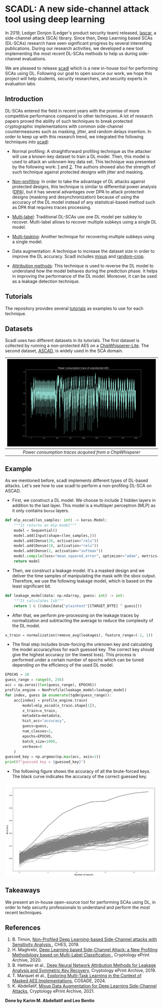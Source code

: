 # SCADL: A new side-channel attack tool using deep learning

In 2019, Ledger Donjon (Ledger's product security team) released, [lascar](https://github.com/Ledger-Donjon/lascar), a side-channel attack (SCA) library. 
Since then, Deep Learning based SCAs (DL-SCAs) research have seen significant progress by several interesting publications. 
During our research activities, we developed a new tool implementing the most recent DL-SCAs methods to help us during side-channel evaluations.

We are pleased to release [scadl](https://github.com/Ledger-Donjon/scadl) which is a new in-house tool for performing SCAs using DL.
Following our goal to open source our work, we hope this project will help students, security researchers, and security experts in evaluation labs.

 
## Introduction

DL-SCAs entered the field in recent years with the promise of more competitive performance compared to other techniques.
A lot of research papers proved the ability of such techniques to break protected cryptographic implementations with common side-channel countermeasures such as masking, jitter, and random delays insertion. 
In order to keep up with this research trend, we integrated the following techniques into [scadl](https://github.com/Ledger-Donjon/scadl):

- Normal profiling: A straightforward profiling technique as the attacker will use a known-key dataset to train a DL model. 
Then, this model is used to attack an unknown-key data set. This technique was presented by the following work: [1](https://eprint.iacr.org/2016/921) and [2](https://eprint.iacr.org/2018/053). 
The authors showed also the strength of such technique against protected designs with jitter and masking.

- [Non-profiling](https://tches.iacr.org/index.php/TCHES/article/view/7387): In order to take the advantage of DL attacks against protected designs, this technique is similar to differential power analysis ([DPA](https://paulkocher.com/doc/DifferentialPowerAnalysis.pdf)),
but it has several advantages over DPA to attack protected designs (masking and desynchronization) because of using the accuracy of the DL model instead of any statistical-based method such as DPA that requires traces processing.

- [Multi-label](https://eprint.iacr.org/2020/436): Traditional DL-SCAs use one DL model per subkey to recover. Multi-label allows to recover multiple subkeys using a single DL model.  

- [Multi-tasking](https://eprint.iacr.org/2023/006.pdf): Another technique for recovering multiple subkeys using a single model.

- Data augmentation: A technique to increase the dataset size in order to improve the DL accuracy. Scadl includes [mixup](https://eprint.iacr.org/2021/328.pdf) and [random-crop](https://blog.roboflow.com/why-and-how-to-implement-random-crop-data-augmentation/).

- [Attribution methods](https://eprint.iacr.org/2019/143.pdf): This technique is used to reverse the DL model to understand how the model behaves during the prediction phase. It helps in improving the performance of the DL model. Moreover, it can be used as a leakage detection technique.

## Tutorials
The repository provides several [tutorials](https://github.com/Ledger-Donjon/scadl/tree/master/tutorial) as examples to use for each technique.


## Datasets
Scadl uses two different datasets in its tutorials. The first dataset is collected by running a non-protected AES on a [ChipWhisperer-Lite](https://rtfm.newae.com/Targets/CW303%20Arm/). The second dataset, [ASCAD](https://github.com/ANSSI-FR/ASCAD/tree/master/ATMEGA_AES_v1), is widely used in the SCA domain.

| ![ChipWhisperer power consumption trace](images/cw_aes_single.png)|
|:--:|
| *Power consumption traces acquired from a ChipWhisperer* |

## Example

As we mentioned before, scadl implements different types of DL-based attacks. Let's see how to use scadl to perform a non-profiling DL-SCA on ASCAD.

- First, we construct a DL model. We choose to include 2 hidden layers in addition to the last layer. This model is a multilayer perceptron (MLP) as it only contains `Dense` layers.

```python
def mlp_ascad(len_samples: int) -> keras.Model:
    """It returns an mlp model"""
    model = Sequential()
    model.add(Input(shape=(len_samples,)))
    model.add(Dense(20, activation="relu"))
    model.add(Dense(10, activation="relu"))
    model.add(Dense(2, activation="softmax"))
    model.compile(loss="mean_squared_error", optimizer="adam", metrics=["accuracy"])
    return model

```

- Then, we construct a leakage model. It's a masked design and we deliver the time samples of manipulating the mask with the sbox output.
Therefore, we use the following leakage model, which is based on the least significant bit.

```python
def leakage_model(data: np.ndarray, guess: int) -> int:
    """It calculates lsb"""
    return 1 & ((sbox[data["plaintext"][TARGET_BYTE] ^ guess]))
```

- After that, we perform pre-processing on the leakage traces by normalization and subtracting the average to reduce the complexity of the DL model.

```python
x_train = normalization(remove_avg(leakages), feature_range=(-1, 1))
```

- The final step includes brute-forcing the unknown key and calculating the model accuracy/loss for each guessed key. 
The correct key should give the highest accuracy (or the lowest loss). This process is performed under a certain number of epochs which can be tuned depending on the efficiency of the used DL model.

```python
EPOCHS = 10
guess_range = range(0, 256)
acc = np.zeros((len(guess_range), EPOCHS))
profile_engine = NonProfile(leakage_model=leakage_model)
for index, guess in enumerate(tqdm(guess_range)):
    acc[index] = profile_engine.train(
        model=mlp_ascad(x_train.shape[1]),
        x_train=x_train,
        metadata=metadata,
        hist_acc="accuracy",
        guess=guess,
        num_classes=2,
        epochs=EPOCHS,
        batch_size=1000,
        verbose=0
    )
guessed_key = np.argmax(np.max(acc, axis=1))
print(f"guessed key = {guessed_key}")

```

- The following figure shows the accuracy of all the brute-forced keys. The black curve indicates the accuracy of the correct guessed key.

![cw_trace](images/non_profiling_result.png)

## Takeaways

We present an in-house open-source tool for performing SCAs using DL, in order to help security professionals to understand and perform the most recent
techniques. 

## References

1. B. Timon, [Non-Profiled Deep Learning-based Side-Channel attacks with Sensitivity Analysis
](https://tches.iacr.org/index.php/TCHES/article/view/7387), CHES, 2019.
2. H. Maghrebi, [Deep Learning based Side-Channel Attack: a New Profiling Methodology based on Multi-Label Classification
](https://eprint.iacr.org/2020/436), Cryptology ePrint Archive, 2020.
3. B. Hettwer et al., [Deep Neural Network Attribution Methods for
Leakage Analysis and Symmetric Key Recovery](https://eprint.iacr.org/2019/143), Cryptology ePrint Archive, 2019.
4. T. Marquet et al., [Exploring Multi-Task Learning in the Context of
Masked AES Implementations](https://eprint.iacr.org/2023/006), COSADE, 2024.
5. K. Abdellatif, [Mixup Data Augmentation for Deep Learning
Side-Channel Attacks](https://eprint.iacr.org/2021/328), Cryptology ePrint Archive, 2021.

**Done by Karim M. Abdellatif and Leo Benito**
